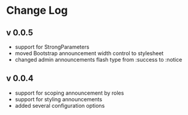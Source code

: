 # Change Log

## v 0.0.5

* support for StrongParameters
* moved Bootstrap announcement width control to stylesheet
* changed admin announcements flash type from :success to :notice

## v 0.0.4

* support for scoping announcement by roles
* support for styling announcements
* added several configuration options